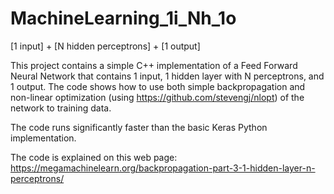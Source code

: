 # MachineLearning_1i_Nh_1o
[1 input] + [N hidden perceptrons] + [1 output]

This project contains a simple C++ implementation of a Feed Forward Neural Network that contains 1 input, 1 hidden layer with N perceptrons, and 1 output. The code shows how to use both simple backpropagation and non-linear optimization (using https://github.com/stevengj/nlopt) of the network to training data.

The code runs significantly faster than the basic Keras Python implementation.

The code is explained on this web page: https://megamachinelearn.org/backpropagation-part-3-1-hidden-layer-n-perceptrons/
